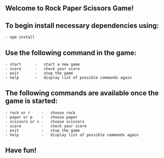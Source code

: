 ## Welcome to Rock Paper Scissors Game!
## To begin install necessary dependencies using:
    - npm install


## Use the following command in the game:
    - start      -   start a new game
    - score      -   check your score
    - exit       -   stop the game
    - help       -   display list of possible commands again

## The following commands are available once the game is started:
    - rock or r     -   choose rock
    - paper or p    -   choose paper
    - scissors or s -   choose scissors
    - score         -   check your score
    - exit          -   stop the game
    - help          -   display list of possible commands again


## Have fun!
